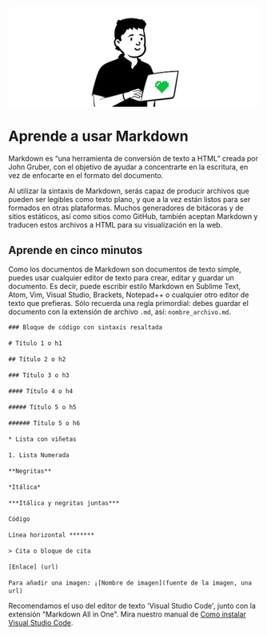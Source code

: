 ![Aprende a usar Markdown](./img/instalacion_visual-code.png)

# Aprende a usar Markdown

Markdown es “una herramienta de conversión de texto a HTML” creada por John Gruber, con el objetivo de ayudar a concentrarte en la escritura, en vez de enfocarte en el formato del documento.

Al utilizar la sintaxis de Markdown, serás capaz de producir archivos que pueden ser legibles como texto plano, y que a la vez están listos para ser formados en otras plataformas. Muchos generadores de bitácoras y de sitios estáticos, así como sitios como GitHub, también aceptan Markdown y traducen estos archivos a HTML para su visualización en la web. 

## Aprende en cinco minutos

Como los documentos de Markdown son documentos de texto simple, puedes usar cualquier editor de texto para crear, editar y guardar un documento. Es decir, puede escribir estilo Markdown en Sublime Text, Atom, Vim, Visual Studio, Brackets, Notepad++ o cualquier otro editor de texto que prefieras. Sólo recuerda una regla primordial: debes guardar el documento con la extensión de archivo `.md`, así: `nombre_archivo.md`.

    ### Bloque de código con sintaxis resaltada

    # Título 1 o h1
    
    ## Título 2 o h2
    
    ### Título 3 o h3
    
    #### Título 4 o h4
    
    ##### Título 5 o h5
    
    ###### Título 5 o h6
    
    * Lista con viñetas
    
    1. Lista Numerada
    
    **Negritas**
    
    *Itálica*
    
    ***Itálica y negritas juntas***
    
    Código
    
    Línea horizontal *******
    
    > Cita o bloque de cita
    
    [Enlace] (url)

    Para añadir una imagen: ¡[Nombre de imagen](fuente de la imagen, una url)


Recomendamos el uso del editor de texto 'Visual Studio Code', junto con la extensión "Markdown All in One". Mira nuestro manual de [Como instalar Visual Studio Code](../vs_code-instructions/es.md).